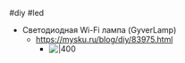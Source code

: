 #diy #led 

- Светодиодная Wi-Fi лампа (GyverLamp)
	- https://mysku.ru/blog/diy/83975.html
		- ![|400](Pasted%20image%2020240518230214.png)